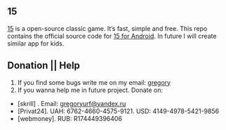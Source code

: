 ## 15

[15](https://en.wikipedia.org/wiki/15_puzzle) is a open-source classic game. It’s fast, simple and free.
This repo contains the official source code for [15 for Android](<>).
In future I will create similar app for kids.

## Donation || Help

1) If you find some bugs write me on my email: [gregory](gregoryurf@gmail.com)
2) If you wanna help me in future project. Donate on:
  * [skrill]  . Email: gregoryurf@yandex.ru
  * [Privat24]. UAH: 6762-4660-4575-9121. USD: 4149-4978-5421-9856
  * [webmoney]. RUB: R174449396406
